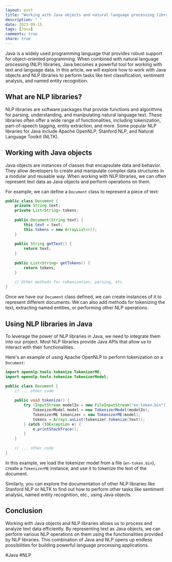```yaml
---
layout: post
title: "Working with Java objects and natural language processing libraries"
description: " "
date: 2023-09-15
tags: [Java]
comments: true
share: true
---
```


Java is a widely used programming language that provides robust support for object-oriented programming. When combined with natural language processing (NLP) libraries, Java becomes a powerful tool for working with text and language data. In this article, we will explore how to work with Java objects and NLP libraries to perform tasks like text classification, sentiment analysis, and named entity recognition.

## What are NLP libraries?

NLP libraries are software packages that provide functions and algorithms for parsing, understanding, and manipulating natural language text. These libraries often offer a wide range of functionalities, including tokenization, part-of-speech tagging, entity extraction, and more. Some popular NLP libraries for Java include Apache OpenNLP, Stanford NLP, and Natural Language Toolkit (NLTK).

## Working with Java objects

Java objects are instances of classes that encapsulate data and behavior. They allow developers to create and manipulate complex data structures in a modular and reusable way. When working with NLP libraries, we can often represent text data as Java objects and perform operations on them.

For example, we can define a `Document` class to represent a piece of text:

```java
public class Document {
    private String text;
    private List<String> tokens;
    
    public Document(String text) {
        this.text = text;
        this.tokens = new ArrayList<>();
    }
    
    public String getText() {
        return text;
    }
    
    public List<String> getTokens() {
        return tokens;
    }
    
    // Other methods for tokenization, parsing, etc.
}
```

Once we have our `Document` class defined, we can create instances of it to represent different documents. We can also add methods for tokenizing the text, extracting named entities, or performing other NLP operations.

## Using NLP libraries in Java

To leverage the power of NLP libraries in Java, we need to integrate them into our project. Most NLP libraries provide Java APIs that allow us to interact with their functionalities.

Here's an example of using Apache OpenNLP to perform tokenization on a `Document`:

```java
import opennlp.tools.tokenize.TokenizerME;
import opennlp.tools.tokenize.TokenizerModel;

public class Document {
    // ... other code
    
    public void tokenize() {
        try (InputStream modelIn = new FileInputStream("en-token.bin")) {
            TokenizerModel model = new TokenizerModel(modelIn);
            TokenizerME tokenizer = new TokenizerME(model);
            tokens = Arrays.asList(tokenizer.tokenize(text));
        } catch (IOException e) {
            e.printStackTrace();
        }
    }
    
    // ... other code
}
```

In this example, we load the tokenizer model from a file (`en-token.bin`), create a `TokenizerME` instance, and use it to tokenize the text of the document.

Similarly, you can explore the documentation of other NLP libraries like Stanford NLP or NLTK to find out how to perform other tasks like sentiment analysis, named entity recognition, etc., using Java objects.

## Conclusion

Working with Java objects and NLP libraries allows us to process and analyze text data efficiently. By representing text as Java objects, we can perform various NLP operations on them using the functionalities provided by NLP libraries. This combination of Java and NLP opens up endless possibilities for building powerful language processing applications.

#Java #NLP
